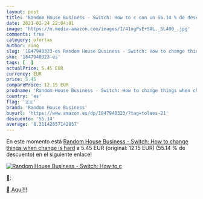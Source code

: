 ```yaml
---
layout: post
title: 'Random House Business - Switch: How to c con un 55.14 % de descuento'
date: 2021-02-24 22:04:01
image: 'https://m.media-amazon.com/images/I/41ngPsE+SAL._SL400_.jpg'
comments: true
category: ofertas
author: ring
slug: '1847940323-es Random House Business - Switch: How to change things when...'
sku: '1847940323-es'
tags: [  ]
actualPrice: 5.45 EUR
currency: EUR
price: 5.45
comparePrice: 12.15 EUR
prodname: 'Random House Business - Switch: How to change things when change is hard'
country: 'es'
flag: '🇪🇸'
brand: 'Random House Business'
buyurl: 'https://www.amazon.es/dp/1847940323/?tag=tolees-21'
descuento: '55.14'
average: '8.31142857142857'
---
```


En este momento está [Random House Business - Switch: How to change things when change is hard](https://www.amazon.es/dp/1847940323/?tag=tolees-21) a 5.45 EUR (original: 12.15 EUR) (55.14 %  de descuento) en el siguiente enlace!

[![Random House Business - Switch: How to c](https://m.media-amazon.com/images/I/41ngPsE+SAL._SL400_.jpg)](https://www.amazon.es/dp/1847940323/?tag=tolees-21)

🔎:


[🛒 Aquí!!!](https://www.amazon.es/dp/1847940323/?tag=tolees-21)
